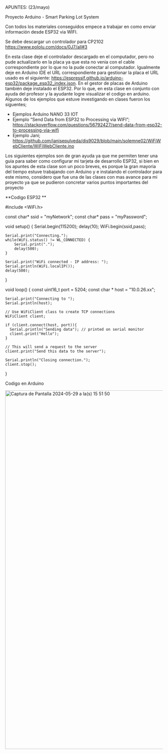 APUNTES: (23/mayo)

Proyecto Arduino - Smart Parking Lot System

Con todos los materiales conseguidos empece a trabajar en como enviar información desde ESP32 via WIFI.

Se debe descargar un controlador para CP2102
https://www.pololu.com/docs/0J7/all#3

En esta clase deje el controlador descargado en el computador, pero no pude actualizarlo en la placa ya que esta no venia con el cable correspondiente por lo que no la pude conectar al computador. Igualmente deje en Arduino IDE el URL correspondiente para gestionar la placa el URL usado es el siguiente: https://espressif.github.io/arduino-esp32/package_esp32_index.json. En el gestor de placas de Arduino también deje instalado el ESP32. Por lo que, en esta clase en conjunto con ayuda del profesor y la ayudante logre visualizar el codigo en arduino. Algunos de los ejemplos que estuve investigando en clases fueron los siguentes; 

- Ejemplos Arduino NANO 33 IOT
- Ejemplo “Send Data from ESP32 to Processing via WIFI”; https://stackoverflow.com/questions/56792427/send-data-from-esp32-to-processing-via-wifi
- Ejemplo Jani; https://github.com/janisepulveda/dis9029/blob/main/solemne02/WiFiWebCliente/WiFiWebCliente.ino

Los siguientes ejemplos son de gran ayuda ya que me permiten tener una guia para saber como configurar mi tarjeta de desarrollo ESP32, si bien en los apuntes de esta clase son un poco breves, es porque la gran mayoria del tiempo estuve trabajando con Arduino y e instalando el controlador para este mismo, considero que fue una de las clases con mas avance para mi proyecto ya que se pudieron concretar varios puntos importantes del proyecto


**Codigo ESP32 **

#include <WiFi.h>

const char* ssid = "myNetwork";
const char* pass = "myPassword";

void setup()
{
    Serial.begin(115200);
    delay(10);
    WiFi.begin(ssid,pass);

    Serial.print("Connecting.");
    while(WiFi.status() != WL_CONNECTED) {
        Serial.print(".");
        delay(500);
    }

    Serial.print("WiFi connected - IP address: ");
    Serial.println(WiFi.localIP());
    delay(500);
}

void loop()
{
    const uint16_t port = 5204;
    const char * host = "10.0.26.xx";

    Serial.print("Connecting to ");
    Serial.println(host);

    // Use WiFiClient class to create TCP connections
    WiFiClient client;

    if (client.connect(host, port)){
      Serial.println("Sending data"); // printed on serial monitor
      client.print("Hello");
    }

    // This will send a request to the server
    client.print("Send this data to the server");

    Serial.println("Closing connection.");
    client.stop();
}

Codigo en Arduino


<img width="1147" alt="Captura de Pantalla 2024-05-29 a la(s) 15 51 50" src="https://github.com/valetiznado/dis145/assets/164402604/a5553628-bd1e-4e21-8a17-52cadaf4c9b8">
